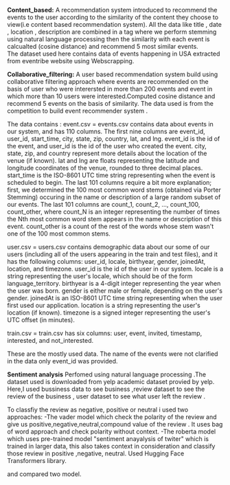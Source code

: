 **Content_based:**
A recommendation system introduced to recommend the events to the user according to the similarity of the content they choose to view(i.e content based recommendation system). All the data like title , date , location , description are combined in a tag where we perform stemming using natural language processing then the similarity with each event is calcualted (cosine distance) and recommend 5 most similar events.  
The dataset used here contains data of events happening in USA extracted from eventribe website using Webscrapping.

**Collaborative_filtering:**
A user based recommendation system build using collaborative filtering approach where events are recommended on the basis of user who were interersted in more than 200 events and event in which more than 10 users were interested.Computed cosine distance and recommend 5 events on the basis of similarity.
The data used is from the competition to build event recommender system .

The data contains : 
event.csv = events.csv contains data about events in our system, and has 110 columns.  The first nine columns are event_id, user_id, start_time, city, state, zip, country, lat, and lng.  event_id is the id of the event, and user_id is the id of the user who created the event.  city, state, zip, and country represent more details about the location of the venue (if known).  lat and lng are floats representing the latitude and longitude coordinates of the venue, rounded to three decimal places.  start_time is the ISO-8601 UTC time string representing when the event is scheduled to begin.  The last 101 columns require a bit more explanation; first, we determined the 100 most common word stems (obtained via Porter Stemming) occuring in the name or description of a large random subset of our events.  The last 101 columns are count_1, count_2, ..., count_100, count_other, where count_N is an integer representing the number of times the Nth most common word stem appears in the name or description of this event.  count_other is a count of the rest of the words whose stem wasn't one of the 100 most common stems.

user.csv = users.csv contains demographic data about our some of our users (including all of the users appearing in the train and test files), and it has the following columns: user_id, locale, birthyear, gender, joinedAt, location, and timezone. user_id is the id of the user in our system.  locale is a string representing the user's locale, which should be of the form language_territory. birthyear is a 4-digit integer representing the year when the user was born. gender is either male or female, depending on the user's gender.  joinedAt is an ISO-8601 UTC time string representing when the user first used our application.  location is a string representing the user's location (if known).  timezone is a signed integer representing the user's UTC offset (in minutes).

train.csv = train.csv has six columns:  user, event, invited, timestamp, interested, and not_interested.


These are the mostly used data. The name of the events were not clarified in the data only event_id was provided.


**Sentiment analysis**
Perfomed using natural language processing .The dataset used is downloaded from yelp academic dataset provied by yelp. Here,I used bussiness data to see  business ,review dataset to see the review of the business , user dataset to see what user left the review . 

To classfiy the review as negative, positive or neutral i used two approaches:
-The vader model which check the polarity of the review and give us positive,negative,neutral,compound value of the review . It uses bag of word approach and check polarity without context.
-The roberta model which uses pre-trained model "sentiment anayalysis of twiter"  which is trained in larger data, this also takes context in consideration and classify those review in positive ,negative, neutral. Used Hugging Face Transformers library.

and compared two model.
